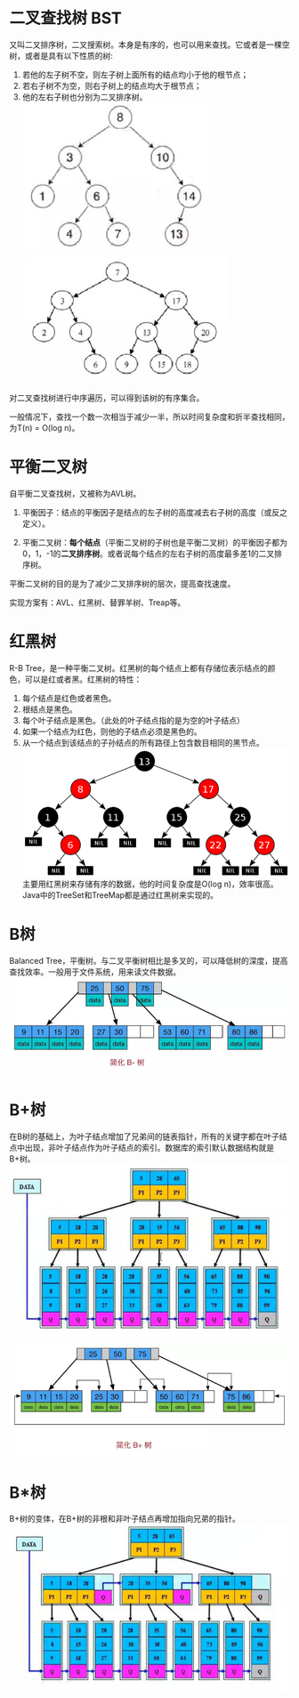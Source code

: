 # 二叉查找树 BST
又叫二叉排序树，二叉搜索树。本身是有序的，也可以用来查找。它或者是一棵空树，或者是具有以下性质的树:
1. 若他的左子树不空，则左子树上面所有的结点均小于他的根节点；
2. 若右子树不为空，则右子树上的结点均大于根节点；
3. 他的左右子树也分别为二叉排序树。
<br><img src=img/二叉排序树.jpg><img src=img/二叉排序树2.jpg><br>

对二叉查找树进行中序遍历，可以得到该树的有序集合。

一般情况下，查找一个数一次相当于减少一半，所以时间复杂度和折半查找相同，为T(n) = O(log n)。


# 平衡二叉树
自平衡二叉查找树，又被称为AVL树。
1. 平衡因子：结点的平衡因子是结点的左子树的高度减去右子树的高度（或反之定义）。

2. 平衡二叉树：**每个结点**（平衡二叉树的子树也是平衡二叉树）的平衡因子都为0，1，-1的**二叉排序树**。或者说每个结点的左右子树的高度最多差1的二叉排序树。

平衡二叉树的目的是为了减少二叉排序树的层次，提高查找速度。

实现方案有：AVL、红黑树、替罪羊树、Treap等。


# 红黑树
R-B Tree，是一种平衡二叉树。红黑树的每个结点上都有存储位表示结点的颜色，可以是红或者黑。红黑树的特性：
1. 每个结点是红色或者黑色。
2. 根结点是黑色。
3. 每个叶子结点是黑色。（此处的叶子结点指的是为空的叶子结点）
4. 如果一个结点为红色，则他的子结点必须是黑色的。
5. 从一个结点到该结点的子孙结点的所有路径上包含数目相同的黑节点。
<br><img src=img/红黑树.png><br>
主要用红黑树来存储有序的数据，他的时间复杂度是O(log n)，效率很高。Java中的TreeSet和TreeMap都是通过红黑树来实现的。

# B树
Balanced Tree，平衡树。与二叉平衡树相比是多叉的，可以降低树的深度，提高查找效率。一般用于文件系统，用来读文件数据。
<br><img src=img/B树.webp>
# B+树
在B树的基础上，为叶子结点增加了兄弟间的链表指针，所有的关键字都在叶子结点中出现，非叶子结点作为叶子结点的索引。数据库的索引默认数据结构就是B+树。
<br><img src=img/B+树2.jpg><img src=img/B+树.webp>
# B*树
B+树的变体，在B+树的非根和非叶子结点再增加指向兄弟的指针。
<br><img src=img/B星树.jpg>